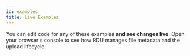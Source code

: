 ```yaml
---
id: examples
title: Live Examples
---
```


You can edit code for any of these examples __and see changes live__. Open your browser's console to see how RDU manages file metadata and the upload lifecycle.

<div id="rsg-root"></div>
<script type="text/javascript" src="./assets/build/bundle.dd836d1d.js"></script>
<script type="text/javascript" src="./assets/build/1.ad386d66.js"></script>
